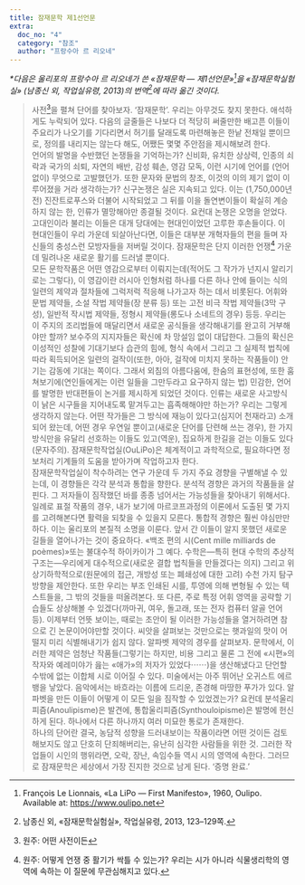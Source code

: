 ```yaml
---
title: 잠재문학 제1선언문
extra:
  doc_no: "4"
  category: "참조"
  author: "프랑수아 르 리오네"
---
```

*\*다음은 울리포의 프랑수아 르 리오네가 쓴  «잠재문학 — 제1선언문»[^1]을 «잠재문학실험실» (남종신 외, 작업실유령, 2013)의 번역[^2]에 따라 옮긴 것이다.*

> 사전[^3]을 펼쳐 단어를 찾아보자. ‘잠재문학’. 우리는 아무것도 찾지 못한다. 애석하게도 누락되어 있다. 다음의 글줄들은 나보다 더 적당히 써줄만한 배고픈 이들이 주요리가 나오기를 기다리면서 허기를 달래도록 마련해놓은 한낱 전채일 뿐이므로, 정의를 내리지는 않는다 해도, 어쨌든 몇몇 주안점을 제시해보려 한다.  
> 언어의 발명을 수반했던 논쟁들을 기억하는가? 신비화, 유치한 상상력, 인종의 쇠락과 국가의 쇠퇴, 자연의 배반, 감성 훼손, 영감 모독, 이런 시기에 언어를 (언어 없이) 무엇으로 고발했던가. 또한 문자와 문법의 창조, 이것의 이의 제기 없이 이루어졌을 거라 생각하는가? 신구논쟁은 실은 지속되고 있다. 이는 (1,750,000년 전) 진잔트로푸스와 더불어 시작되었고 그 뒤를 이을 돌연변이들이 확실히 계승하지 않는 한, 인류가 멸망해야만 종결될 것이다. 요컨대 논쟁은 오명을 얻었다. 고대인이라 불리는 이들은 대개 당대에는 현대인이었던 고루한 후손들이다. 이 현대인들이 우리 가운데 되살아난다면, 이들은 대부분 개혁자들의 편을 들며 자신들의 충성스런 모방자들을 저버릴 것이다. 잠재문학은 단지 이러한 언쟁[^4] 가운데 밀려나온 새로운 활기를 드러낼 뿐이다.  
> 모든 문학작품은 어떤 영감으로부터 이뤄지는데(적어도 그 작가가 넌지시 알리기로는 그렇다), 이 영감이란 러시아 인형처럼 하나를 다른 하나 안에 들이는 식의 일련의 제약과 절차들에 그럭저럭 적응해 나가고자 하는 데서 비롯된다. 어휘와 문법 제약들, 소설 작법 제약들(장 분류 등) 또는 고전 비극 작법 제약들(3막 구성), 일반적 작시법 제약들, 정형시 제약들(롱도나 소네트의 경우) 등등. 우리는 이 주지의 조리법들에 매달리면서 새로운 공식들을 생각해내기를 완고히 거부해야만 할까? 보수주의 지지자들은 확신에 차 망설임 없이 대답한다. 그들의 확신은 이성적인 성찰에 기대기보다 습관의 힘에, 형식 속에서 그리고 그 실제적 법칙에 따라 획득되어온 일련의 걸작이(또한, 아아, 걸작에 미치지 못하는 작품들이) 안기는 감동에 기대는 쪽이다. 그래서 외침의 아름다움에, 한숨의 표현성에, 또한 훔쳐보기에(연인들에게는 이런 일들을 그만두라고 요구하지 않는 법) 민감한, 언어를 발명한 반대편들이 논거를 제시하게 되었던 것이다. 인류는 새로운 사고방식이 낡은 시구들을 지어내도록 맡겨두고는 흡족해해야만 하는가? 우리는 그렇게 생각하지 않는다. 어떤 작가들은 그 방식에 재능이 있다고(심지어 천재라고) 소개되어 왔는데, 어떤 경우 우연일 뿐이고(새로운 단어를 단련해 쓰는 경우), 한 가지 방식만을 유달리 선호하는 이들도 있고(역운), 집요하게 한길을 걷는 이들도 있다(문자주의). 잠재문학작업실(OuLiPo)은 체계적이고 과학적으로, 필요하다면 정보처리 기계들의 도움을 받아가며 작업하고자 한다.  
> 잠재문학작업실이 착수하려는 연구 가운데 두 가지 주요 경향을 구별해낼 수 있는데, 이 경향들은 각각 분석과 통합을 향한다. 분석적 경향은 과거의 작품들을 살핀다. 그 저자들이 짐작했던 바를 종종 넘어서는 가능성들을 찾아내기 위해서다. 일례로 표절 작품의 경우, 내가 보기에 마르코프과정의 이론에서 도출된 몇 가지를 고려해본다면 활력을 되찾을 수 있을지 모른다. 통합적 경향은 훨씬 야심만만하다. 이는 울리포의 본질적 소명을 이룬다. 앞서 간 이들이 알지 못했던 새로운 길들을 열어나가는 것이 중요하다. «백조 편의 시(Cent mille milliards de poèmes)»또는 불대수적 하이카이가 그 예다. 수학은—특히 현대 수학의 추상적 구조는—우리에게 대수적으로(새로운 결합 법칙들을 만들겠다는 의지) 그리고 위상기하학적으로(원문에의 접근, 개방성 또는 폐쇄성에 대한 고려) 수천 가지 탐구 방향을 제안한다. 또한 우리는 부조 인쇄된 시를, 투영에 의해 변형될 수 있는 텍스트들을, 그 밖의 것들을 떠올려본다. 또 다른, 주로 특정 어휘 영역을 공략할 기습들도 상상해볼 수 있겠다(까마귀, 여우, 돌고래, 또는 전자 컴퓨터 알골 언어 등). 이제부터 언뜻 보이는, 때로는 초안이 될 이러한 가능성들을 열거하려면 참으로 긴 논문이어야만할 것이다. 씨앗을 살펴보는 것만으로는 햇과일의 맛이 어떨지 미리 식별해내기가 쉽지 않다. 알파벳 제약의 경우를 살펴보자. 문학에서, 이러한 제약은 엄청난 작품들(그렇기는 하지만, 비용 그리고 물론 그 전에 «시편»의 작자와 예레미야가 읊는 «애가»의 저자가 있었다⋯⋯)을 생산해냈다고 단언할 수밖에 없는 이합체 시로 이어질 수 있다. 미술에서는 아주 뛰어난 오귀스트 에르뱅을 낳았다. 음악에서는 바흐라는 이름에 드리운, 존경해 마땅한 푸가가 있다. 알파벳을 만든 이들이 어떻게 이 모든 일을 짐작할 수 있었겠는가? 요컨데 분석울리피즘(Anoulipisme)은 발견에, 통합울리피즘(Synthouloipisme)은 발명에 헌신하게 된다. 하나에서 다른 하나까지 여러 미묘한 통로가 존재한다.  
> 하나의 단어란 결국, 농담적 성향을 드러내보이는 작품이라면 어떤 것이든 검토해보지도 않고 단호히 단죄해버리는, 유난히 심각한 사람들을 위한 것. 그러한 작업들이 시인의 행위라면, 오락, 장난, 속임수들 역시 시의 영역에 속한다. 그러므로 잠재문학은 세상에서 가장 진지한 것으로 남게 된다. ‘증명 완료.’  

[^1]: François Le Lionnais, «La LiPo — First Manifesto», 1960, Oulipo. Available at: https://www.oulipo.net
[^2]: 남종신 외, «잠재문학실험실», 작업실유령, 2013, 123–129쪽.
[^3]: 원주: 어떤 사전이든
[^4]: 원주: 어떻게 언쟁 중 활기가 싹틀 수 있는가? 우리는 시가 아니라 식물생리학의 영역에 속하는 이 질문에 무관심해지고 있다.